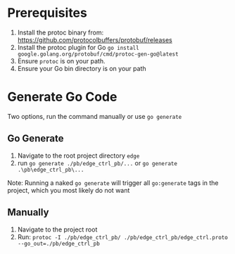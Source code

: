 # Prerequisites

1. Install the protoc binary from: https://github.com/protocolbuffers/protobuf/releases
2. Install the protoc plugin for Go ```go install google.golang.org/protobuf/cmd/protoc-gen-go@latest```
3. Ensure ```protoc``` is on your path.
4. Ensure your Go bin directory is on your path


# Generate Go Code

Two options, run the command manually or use `go generate`

## Go Generate

1. Navigate to the root project directory `edge`
2. run `go generate ./pb/edge_ctrl_pb/...` or  `go generate .\pb\edge_ctrl_pb\...`

Note: Running a naked `go generate` will trigger all `go:generate` tags in the project, which you most likely do not want

## Manually

1. Navigate to the project root
2. Run: ```protoc -I ./pb/edge_ctrl_pb/ ./pb/edge_ctrl_pb/edge_ctrl.proto --go_out=./pb/edge_ctrl_pb```
